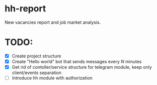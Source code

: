 # hh-report
New vacancies report and job market analysis.

# TODO:
- [x] Create project structure 
- [x] Create "Hello world" bot that sends messages every $N$ minutes
- [x] Get rid of contoller/service structure for telegram module, keep only client/events separation
- [ ] Introduce hh module with authorization
